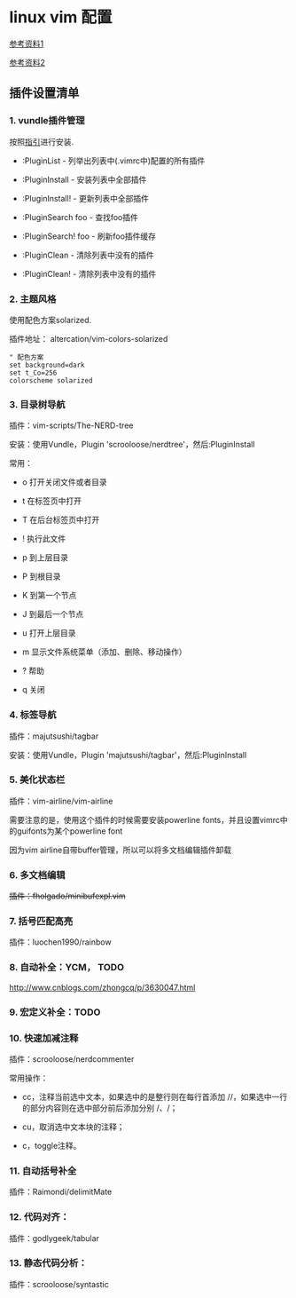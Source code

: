 # linux vim 配置

[参考资料1](http://www.cnblogs.com/zhongcq/p/3642794.html)

[参考资料2](https://github.com/amix/vimrc/blob/master/vimrcs/basic.vim)

## 插件设置清单

### 1. vundle插件管理

按照[指引](https://github.com/VundleVim/Vundle.vim)进行安装.

* :PluginList        - 列举出列表中(.vimrc中)配置的所有插件

* :PluginInstall     - 安装列表中全部插件

* :PluginInstall!    - 更新列表中全部插件

* :PluginSearch foo  - 查找foo插件

* :PluginSearch! foo - 刷新foo插件缓存

* :PluginClean       - 清除列表中没有的插件

* :PluginClean!      - 清除列表中没有的插件

### 2. 主题风格

使用配色方案solarized.

插件地址： altercation/vim-colors-solarized

```
" 配色方案
set background=dark
set t_Co=256
colorscheme solarized
```

### 3. 目录树导航

插件：vim-scripts/The-NERD-tree

安装：使用Vundle，Plugin 'scrooloose/nerdtree'，然后:PluginInstall

常用：

+ o 打开关闭文件或者目录

+ t 在标签页中打开

+ T 在后台标签页中打开

+ ! 执行此文件

+ p 到上层目录

+ P 到根目录

+ K 到第一个节点

+ J 到最后一个节点

+ u 打开上层目录

+ m 显示文件系统菜单（添加、删除、移动操作）

+ ? 帮助

+ q 关闭

### 4. 标签导航

插件：majutsushi/tagbar

安装：使用Vundle，Plugin 'majutsushi/tagbar'，然后:PluginInstall

### 5. 美化状态栏

插件：vim-airline/vim-airline

需要注意的是，使用这个插件的时候需要安装powerline fonts，并且设置vimrc中的guifonts为某个powerline font
    
因为vim airline自带buffer管理，所以可以将多文档编辑插件卸载

### 6. 多文档编辑

~~插件：fholgado/minibufexpl.vim~~

### 7. 括号匹配高亮

插件：luochen1990/rainbow

### 8. 自动补全：YCM， TODO

http://www.cnblogs.com/zhongcq/p/3630047.html

### 9. 宏定义补全：TODO

### 10. 快速加减注释

插件：scrooloose/nerdcommenter

常用操作：

+ <leader>cc，注释当前选中文本，如果选中的是整行则在每行首添加 //，如果选中一行的部分内容则在选中部分前后添加分别 /、/；

+ <leader>cu，取消选中文本块的注释；

+ <leader>c<space>，toggle注释。

### 11. 自动括号补全

插件：Raimondi/delimitMate

### 12. 代码对齐：

插件：godlygeek/tabular

### 13. 静态代码分析：

插件：scrooloose/syntastic




